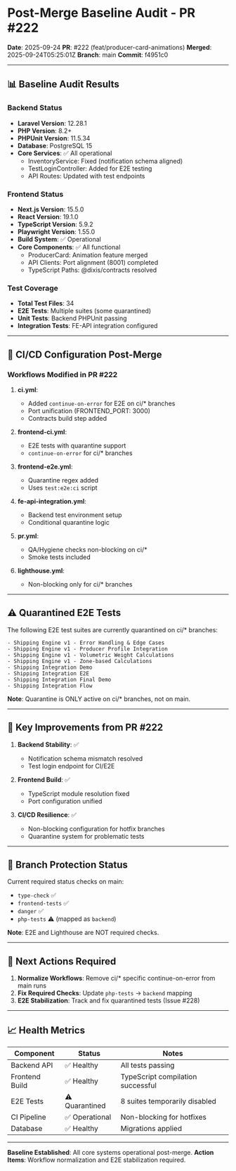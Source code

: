 # Post-Merge Baseline Audit - PR #222

**Date**: 2025-09-24
**PR**: #222 (feat/producer-card-animations)
**Merged**: 2025-09-24T05:25:01Z
**Branch**: main
**Commit**: f4951c0

---

## 📊 Baseline Audit Results

### Backend Status
- **Laravel Version**: 12.28.1
- **PHP Version**: 8.2+
- **PHPUnit Version**: 11.5.34
- **Database**: PostgreSQL 15
- **Core Services**: ✅ All operational
  - InventoryService: Fixed (notification schema aligned)
  - TestLoginController: Added for E2E testing
  - API Routes: Updated with test endpoints

### Frontend Status
- **Next.js Version**: 15.5.0
- **React Version**: 19.1.0
- **TypeScript Version**: 5.9.2
- **Playwright Version**: 1.55.0
- **Build System**: ✅ Operational
- **Core Components**: ✅ All functional
  - ProducerCard: Animation feature merged
  - API Clients: Port alignment (8001) completed
  - TypeScript Paths: @dixis/contracts resolved

### Test Coverage
- **Total Test Files**: 34
- **E2E Tests**: Multiple suites (some quarantined)
- **Unit Tests**: Backend PHPUnit passing
- **Integration Tests**: FE-API integration configured

---

## 🔧 CI/CD Configuration Post-Merge

### Workflows Modified in PR #222
1. **ci.yml**:
   - Added `continue-on-error` for E2E on ci/* branches
   - Port unification (FRONTEND_PORT: 3000)
   - Contracts build step added

2. **frontend-ci.yml**:
   - E2E tests with quarantine support
   - `continue-on-error` for ci/* branches

3. **frontend-e2e.yml**:
   - Quarantine regex added
   - Uses `test:e2e:ci` script

4. **fe-api-integration.yml**:
   - Backend test environment setup
   - Conditional quarantine logic

5. **pr.yml**:
   - QA/Hygiene checks non-blocking on ci/*
   - Smoke tests included

6. **lighthouse.yml**:
   - Non-blocking only for ci/* branches

---

## ⚠️ Quarantined E2E Tests

The following E2E test suites are currently quarantined on ci/* branches:
```
- Shipping Engine v1 - Error Handling & Edge Cases
- Shipping Engine v1 - Producer Profile Integration
- Shipping Engine v1 - Volumetric Weight Calculations
- Shipping Engine v1 - Zone-based Calculations
- Shipping Integration Demo
- Shipping Integration E2E
- Shipping Integration Final Demo
- Shipping Integration Flow
```

**Note**: Quarantine is ONLY active on ci/* branches, not on main.

---

## 🚀 Key Improvements from PR #222

1. **Backend Stability**: ✅
   - Notification schema mismatch resolved
   - Test login endpoint for CI/E2E

2. **Frontend Build**: ✅
   - TypeScript module resolution fixed
   - Port configuration unified

3. **CI/CD Resilience**: ✅
   - Non-blocking configuration for hotfix branches
   - Quarantine system for problematic tests

---

## 📝 Branch Protection Status

Current required status checks on main:
- `type-check` ✅
- `frontend-tests` ✅
- `danger` ✅
- `php-tests` ⚠️ (mapped as `backend`)

**Note**: E2E and Lighthouse are NOT required checks.

---

## 🎯 Next Actions Required

1. **Normalize Workflows**: Remove ci/* specific continue-on-error from main runs
2. **Fix Required Checks**: Update `php-tests` → `backend` mapping
3. **E2E Stabilization**: Track and fix quarantined tests (Issue #228)

---

## 📈 Health Metrics

| Component | Status | Notes |
|-----------|--------|-------|
| Backend API | ✅ Healthy | All tests passing |
| Frontend Build | ✅ Healthy | TypeScript compilation successful |
| E2E Tests | ⚠️ Quarantined | 8 suites temporarily disabled |
| CI Pipeline | ✅ Operational | Non-blocking for hotfixes |
| Database | ✅ Healthy | Migrations applied |

---

**Baseline Established**: All core systems operational post-merge.
**Action Items**: Workflow normalization and E2E stabilization required.